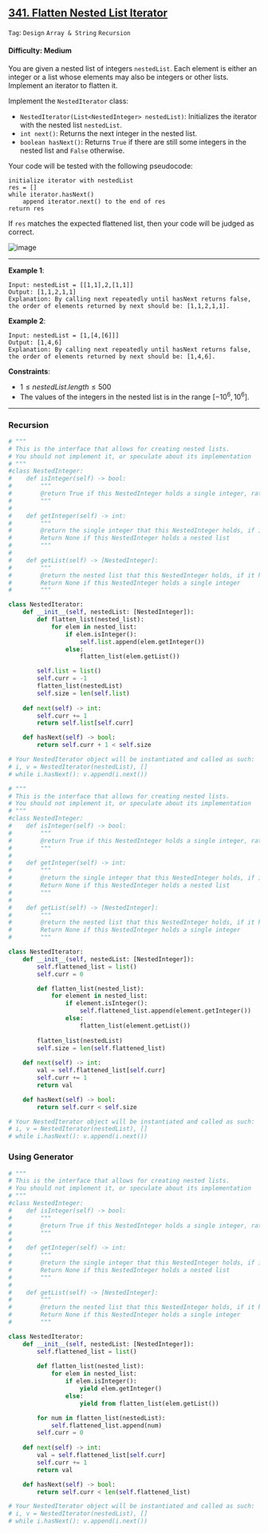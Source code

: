 ## [341. Flatten Nested List Iterator](https://leetcode.com/problems/flatten-nested-list-iterator)

```Tag```: ```Design``` ```Array & String``` ```Recursion```

#### Difficulty: Medium

You are given a nested list of integers ```nestedList```. Each element is either an integer or a list whose elements may also be integers or other lists. Implement an iterator to flatten it.

Implement the ```NestedIterator``` class:

- ```NestedIterator(List<NestedInteger> nestedList)```: Initializes the iterator with the nested list ```nestedList```.
- ```int next()```: Returns the next integer in the nested list.
- ```boolean hasNext()```: Returns ```True``` if there are still some integers in the nested list and ```False``` otherwise.

Your code will be tested with the following pseudocode:

```
initialize iterator with nestedList
res = []
while iterator.hasNext()
    append iterator.next() to the end of res
return res
```

If ```res``` matches the expected flattened list, then your code will be judged as correct.

![image](https://github.com/quananhle/Python/assets/35042430/04580604-1aac-40ad-951d-28de1d2cf607)

---

__Example 1__:
```
Input: nestedList = [[1,1],2,[1,1]]
Output: [1,1,2,1,1]
Explanation: By calling next repeatedly until hasNext returns false, the order of elements returned by next should be: [1,1,2,1,1].
```

__Example 2__:
```
Input: nestedList = [1,[4,[6]]]
Output: [1,4,6]
Explanation: By calling next repeatedly until hasNext returns false, the order of elements returned by next should be: [1,4,6].
```

__Constraints__:

- $1 \le nestedList.length \le 500$
- The values of the integers in the nested list is in the range $[-10^6, 10^6]$.

---

### Recursion

```Python
# """
# This is the interface that allows for creating nested lists.
# You should not implement it, or speculate about its implementation
# """
#class NestedInteger:
#    def isInteger(self) -> bool:
#        """
#        @return True if this NestedInteger holds a single integer, rather than a nested list.
#        """
#
#    def getInteger(self) -> int:
#        """
#        @return the single integer that this NestedInteger holds, if it holds a single integer
#        Return None if this NestedInteger holds a nested list
#        """
#
#    def getList(self) -> [NestedInteger]:
#        """
#        @return the nested list that this NestedInteger holds, if it holds a nested list
#        Return None if this NestedInteger holds a single integer
#        """

class NestedIterator:
    def __init__(self, nestedList: [NestedInteger]):
        def flatten_list(nested_list):
            for elem in nested_list:
                if elem.isInteger():
                    self.list.append(elem.getInteger())
                else:
                    flatten_list(elem.getList())

        self.list = list()
        self.curr = -1
        flatten_list(nestedList)
        self.size = len(self.list)
    
    def next(self) -> int:
        self.curr += 1
        return self.list[self.curr]

    def hasNext(self) -> bool:
        return self.curr + 1 < self.size

# Your NestedIterator object will be instantiated and called as such:
# i, v = NestedIterator(nestedList), []
# while i.hasNext(): v.append(i.next())
```

```Python
# """
# This is the interface that allows for creating nested lists.
# You should not implement it, or speculate about its implementation
# """
#class NestedInteger:
#    def isInteger(self) -> bool:
#        """
#        @return True if this NestedInteger holds a single integer, rather than a nested list.
#        """
#
#    def getInteger(self) -> int:
#        """
#        @return the single integer that this NestedInteger holds, if it holds a single integer
#        Return None if this NestedInteger holds a nested list
#        """
#
#    def getList(self) -> [NestedInteger]:
#        """
#        @return the nested list that this NestedInteger holds, if it holds a nested list
#        Return None if this NestedInteger holds a single integer
#        """

class NestedIterator:
    def __init__(self, nestedList: [NestedInteger]):
        self.flattened_list = list()
        self.curr = 0

        def flatten_list(nested_list):
            for element in nested_list:
                if element.isInteger():
                    self.flattened_list.append(element.getInteger())
                else:
                    flatten_list(element.getList())
        
        flatten_list(nestedList)
        self.size = len(self.flattened_list)
    
    def next(self) -> int:
        val = self.flattened_list[self.curr]
        self.curr += 1
        return val

    def hasNext(self) -> bool:
        return self.curr < self.size         

# Your NestedIterator object will be instantiated and called as such:
# i, v = NestedIterator(nestedList), []
# while i.hasNext(): v.append(i.next())
```

### Using Generator

```Python
# """
# This is the interface that allows for creating nested lists.
# You should not implement it, or speculate about its implementation
# """
#class NestedInteger:
#    def isInteger(self) -> bool:
#        """
#        @return True if this NestedInteger holds a single integer, rather than a nested list.
#        """
#
#    def getInteger(self) -> int:
#        """
#        @return the single integer that this NestedInteger holds, if it holds a single integer
#        Return None if this NestedInteger holds a nested list
#        """
#
#    def getList(self) -> [NestedInteger]:
#        """
#        @return the nested list that this NestedInteger holds, if it holds a nested list
#        Return None if this NestedInteger holds a single integer
#        """

class NestedIterator:
    def __init__(self, nestedList: [NestedInteger]):
        self.flattened_list = list()
        
        def flatten_list(nested_list):
            for elem in nested_list:
                if elem.isInteger():
                    yield elem.getInteger()
                else:
                    yield from flatten_list(elem.getList())

        for num in flatten_list(nestedList):
            self.flattened_list.append(num)
        self.curr = 0
    
    def next(self) -> int:
        val = self.flattened_list[self.curr]
        self.curr += 1
        return val

    def hasNext(self) -> bool:
        return self.curr < len(self.flattened_list) 

# Your NestedIterator object will be instantiated and called as such:
# i, v = NestedIterator(nestedList), []
# while i.hasNext(): v.append(i.next())
```
